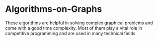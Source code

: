 # Algorithms-on-Graphs
These algorithms are helpful in solving complex graphical problems and come with a good time complexity. Most of them play a vital role in competitive programming and are used in many technical fields.
